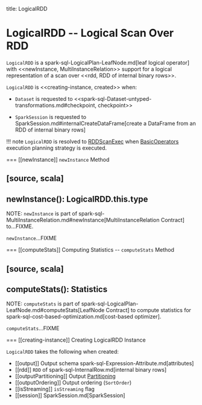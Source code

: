 title: LogicalRDD

# LogicalRDD -- Logical Scan Over RDD

`LogicalRDD` is a spark-sql-LogicalPlan-LeafNode.md[leaf logical operator] with <<newInstance, MultiInstanceRelation>> support for a logical representation of a scan over <<rdd, RDD of internal binary rows>>.

`LogicalRDD` is <<creating-instance, created>> when:

* `Dataset` is requested to <<spark-sql-Dataset-untyped-transformations.md#checkpoint, checkpoint>>

* `SparkSession` is requested to SparkSession.md#internalCreateDataFrame[create a DataFrame from an RDD of internal binary rows]

!!! note
    `LogicalRDD` is resolved to [RDDScanExec](../physical-operators/RDDScanExec.md) when [BasicOperators](../execution-planning-strategies/BasicOperators.md#LogicalRDD) execution planning strategy is executed.

=== [[newInstance]] `newInstance` Method

[source, scala]
----
newInstance(): LogicalRDD.this.type
----

NOTE: `newInstance` is part of spark-sql-MultiInstanceRelation.md#newInstance[MultiInstanceRelation Contract] to...FIXME.

`newInstance`...FIXME

=== [[computeStats]] Computing Statistics -- `computeStats` Method

[source, scala]
----
computeStats(): Statistics
----

NOTE: `computeStats` is part of spark-sql-LogicalPlan-LeafNode.md#computeStats[LeafNode Contract] to compute statistics for spark-sql-cost-based-optimization.md[cost-based optimizer].

`computeStats`...FIXME

=== [[creating-instance]] Creating LogicalRDD Instance

`LogicalRDD` takes the following when created:

* [[output]] Output schema spark-sql-Expression-Attribute.md[attributes]
* [[rdd]] `RDD` of spark-sql-InternalRow.md[internal binary rows]
* [[outputPartitioning]] Output [Partitioning](../Partitioning.md)
* [[outputOrdering]] Output ordering (`SortOrder`)
* [[isStreaming]] `isStreaming` flag
* [[session]] SparkSession.md[SparkSession]

